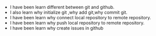 - I have been learn different between git and github.
- I also learn why initialize git ,why add git,why commit git.
- I have been learn why connect local repository to remote repository.
- I have been learn why push local repository to remote repository.
- I have been learn why create issues in github
